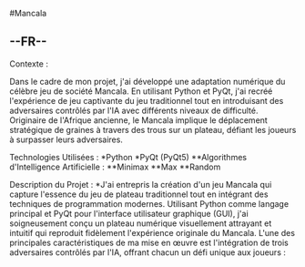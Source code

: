 #Mancala
## --FR--
Contexte :

Dans le cadre de mon projet, j'ai développé une adaptation numérique du célèbre jeu de société Mancala. En utilisant Python et PyQt, j'ai recréé l'expérience de jeu captivante du jeu traditionnel tout en introduisant des adversaires contrôlés par l'IA avec différents niveaux de difficulté. Originaire de l'Afrique ancienne, le Mancala implique le déplacement stratégique de graines à travers des trous sur un plateau, défiant les joueurs à surpasser leurs adversaires.

Technologies Utilisées :
*Python
*PyQt (PyQt5)
**Algorithmes d'Intelligence Artificielle :
**Minimax
**Max
**Random

Description du Projet :
*J'ai entrepris la création d'un jeu Mancala qui capture l'essence du jeu de plateau traditionnel tout en intégrant des techniques de programmation modernes. Utilisant Python comme langage principal et PyQt pour l'interface utilisateur graphique (GUI), j'ai soigneusement conçu un plateau numérique visuellement attrayant et intuitif qui reproduit fidèlement l'expérience originale du Mancala.
L'une des principales caractéristiques de ma mise en œuvre est l'intégration de trois adversaires contrôlés par l'IA, offrant chacun un défi unique aux joueurs :
